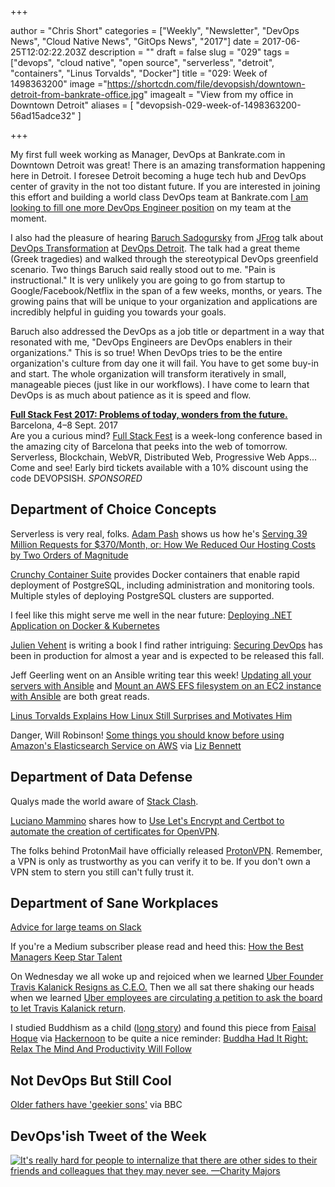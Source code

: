 +++

author = "Chris Short"
categories = ["Weekly", "Newsletter", "DevOps News", "Cloud Native News", "GitOps News", "2017"]
date = 2017-06-25T12:02:22.203Z
description = ""
draft = false
slug = "029"
tags = ["devops", "cloud native", "open source", "serverless", "detroit", "containers", "Linus Torvalds", "Docker"]
title = "029: Week of 1498363200"
image ="https://shortcdn.com/file/devopsish/downtown-detroit-from-bankrate-office.jpg"
imagealt = "View from my office in Downtown Detroit"
aliases = [
    "devopsish-029-week-of-1498363200-56ad15adce32"
]

+++

My first full week working as Manager, DevOps at Bankrate.com in Downtown Detroit was great! There is an amazing transformation happening here in Detroit. I foresee Detroit becoming a huge tech hub and DevOps center of gravity in the not too distant future. If you are interested in joining this effort and building a world class DevOps team at Bankrate.com [I am looking to fill one more DevOps Engineer position](http://app.jobvite.com/m?3ru8KiwA) on my team at the moment.

I also had the pleasure of hearing [Baruch Sadogursky](https://twitter.com/jbaruch) from [JFrog](https://www.jfrog.com/) talk about [DevOps Transformation](https://www.jfrog.com/shownotes/devops-scale-greek-tragedy-3-acts-devops-detroit/) at [DevOps Detroit](https://www.meetup.com/DevOps-Detroit/). The talk had a great theme (Greek tragedies) and walked through the stereotypical DevOps greenfield scenario. Two things Baruch said really stood out to me. "Pain is instructional." It is very unlikely you are going to go from startup to Google/Facebook/Netflix in the span of a few weeks, months, or years. The growing pains that will be unique to your organization and applications are incredibly helpful in guiding you towards your goals.

Baruch also addressed the DevOps as a job title or department in a way that resonated with me, "DevOps Engineers are DevOps enablers in their organizations." This is so true! When DevOps tries to be the entire organization's culture from day one it will fail. You have to get some buy-in and start. The whole organization will transform iteratively in small, manageable pieces (just like in our workflows). I have come to learn that DevOps is as much about patience as it is speed and flow.

[**Full Stack Fest 2017: Problems of today, wonders from the future.**](https://2017.fullstackfest.com)  
Barcelona, 4–8 Sept. 2017  
Are you a curious mind? [Full Stack Fest](https://2017.fullstackfest.com) is a week-long conference based in the amazing city of Barcelona that peeks into the web of tomorrow. Serverless, Blockchain, WebVR, Distributed Web, Progressive Web Apps... Come and see! Early bird tickets available with a 10% discount using the code DEVOPSISH. *SPONSORED*

## Department of Choice Concepts

Serverless is very real, folks. [Adam Pash](https://medium.com/@adampash) shows us how he's [Serving 39 Million Requests for $370/Month, or: How We Reduced Our Hosting Costs by Two Orders of Magnitude](https://trackchanges.postlight.com/serving-39-million-requests-for-370-month-or-how-we-reduced-our-hosting-costs-by-two-orders-of-edc30a9a88cd)

[Crunchy Container Suite](https://github.com/CrunchyData/crunchy-containers) provides Docker containers that enable rapid deployment of PostgreSQL, including administration and monitoring tools. Multiple styles of deploying PostgreSQL clusters are supported.

I feel like this might serve me well in the near future: [Deploying .NET Application on Docker & Kubernetes](https://hackernoon.com/deploying-net-application-on-docker-kubernetes-21ae85273827)

[Julien Vehent](https://twitter.com/jvehent) is writing a book I find rather intriguing: [Securing DevOps](https://www.manning.com/books/securing-devops) has been in production for almost a year and is expected to be released this fall.

Jeff Geerling went on an Ansible writing tear this week! [Updating all your servers with Ansible](https://www.jeffgeerling.com/blog/2017/updating-all-your-servers-ansible) and [Mount an AWS EFS filesystem on an EC2 instance with Ansible](https://www.jeffgeerling.com/blog/2017/mount-aws-efs-filesystem-on-ec2-instance-ansible) are both great reads.

[Linus Torvalds Explains How Linux Still Surprises and Motivates Him](https://www.linux.com/blog/event/lc3-china/20176/6/linus-torvalds-explains-how-linux-still-surprises-and-motivates-him)

Danger, Will Robinson! [Some things you should know before using Amazon's Elasticsearch Service on AWS](https://read.acloud.guru/things-you-should-know-before-using-awss-elasticsearch-service-7cd70c9afb4f) via [Liz Bennett](https://medium.com/@lizbennett)

## Department of Data Defense

Qualys made the world aware of [Stack Clash](https://blog.qualys.com/securitylabs/2017/06/19/the-stack-clash).

[Luciano Mammino](https://twitter.com/loige) shares how to [Use Let's Encrypt and Certbot to automate the creation of certificates for OpenVPN](http://loige.co/using-lets-encrypt-and-certbot-to-automate-the-creation-of-certificates-for-openvpn/).

The folks behind ProtonMail have officially released [ProtonVPN](https://protonvpn.com/blog/free-vpn-service-launch/). Remember, a VPN is only as trustworthy as you can verify it to be. If you don't own a VPN stem to stern you still can't fully trust it.

## Department of Sane Workplaces

[Advice for large teams on Slack](https://slackhq.com/advice-for-large-teams-on-slack-8518f8f09c91)

If you're a Medium subscriber please read and heed this: [How the Best Managers Keep Star Talent](https://medium.com/@matttrainer/how-the-best-managers-keep-star-talent-4b025e772f81)

On Wednesday we all woke up and rejoiced when we learned [Uber Founder Travis Kalanick Resigns as C.E.O.](https://mobile.nytimes.com/2017/06/21/technology/uber-ceo-travis-kalanick.html) Then we all sat there shaking our heads when we learned [Uber employees are circulating a petition to ask the board to let Travis Kalanick return](https://www.recode.net/2017/6/22/15855174/uber-employees-petition-travis-kalanick-return).

I studied Buddhism as a child ([long story](https://chrisshort.net/center-for-purposeful-living/)) and found this piece from [Faisal Hoque](https://medium.com/@faisal_hoque) via [Hackernoon](https://medium.com/@hackernoon) to be quite a nice reminder: [Buddha Had It Right: Relax The Mind And Productivity Will Follow](https://hackernoon.com/buddha-had-it-right-relax-the-mind-and-productivity-will-follow-f2e21b1ef928)

## Not DevOps But Still Cool

[Older fathers have 'geekier sons'](http://www.bbc.com/news/health-40340540) via BBC

## DevOps'ish Tweet of the Week

[![It's really hard for people to internalize that there are other sides to their friends and colleagues that *they may never see*. —Charity Majors](https://shortcdn.com/file/devopsish/029-tweet-of-the-week.png)](https://twitter.com/mipsytipsy/status/878748980125069313)
